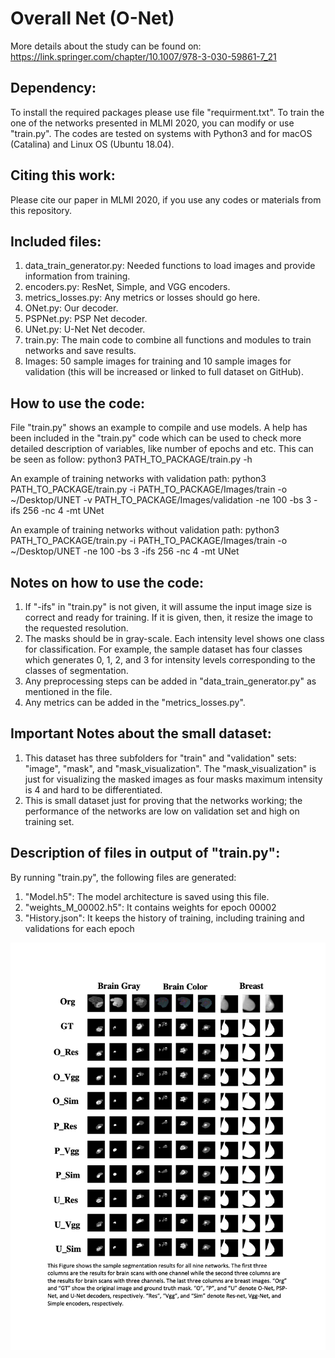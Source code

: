 # Overall Net (O-Net)
More details about the study can be found on:
https://link.springer.com/chapter/10.1007/978-3-030-59861-7_21


## Dependency:
To install the required packages please use file "requirment.txt".
To train the one of the networks presented in MLMI 2020, you can modify or use "train.py".
The codes are tested on systems with Python3 and for macOS (Catalina) and Linux OS (Ubuntu 18.04).



## Citing this work:
Please cite our paper in MLMI 2020, if you use any codes or materials from this repository.



## Included files:
1) data_train_generator.py: Needed functions to load images and provide information from training.
2) encoders.py: ResNet, Simple, and VGG encoders.
3) metrics_losses.py: Any metrics or losses should go here.
4) ONet.py: Our decoder.
5) PSPNet.py: PSP Net decoder.
6) UNet.py: U-Net Net decoder.
7) train.py: The main code to combine all functions and modules to train networks and save results.
8) Images: 50 sample images for training and 10 sample images for validation (this will be increased or linked to full dataset on GitHub).



## How to use the code:
File "train.py" shows an example to compile and use models.
A help has been included in the "train.py" code which can be used to check more detailed description of variables, like number of epochs and etc.
This can be seen as follow:
python3 PATH_TO_PACKAGE/train.py -h

An example of training networks with validation path:
python3 PATH_TO_PACKAGE/train.py -i PATH_TO_PACKAGE/Images/train -o ~/Desktop/UNET -v PATH_TO_PACKAGE/Images/validation -ne 100 -bs 3 -ifs 256 -nc 4 -mt UNet

An example of training networks without validation path:
python3 PATH_TO_PACKAGE/train.py -i PATH_TO_PACKAGE/Images/train -o ~/Desktop/UNET -ne 100 -bs 3 -ifs 256 -nc 4 -mt UNet



## Notes on how to use the code:
1) If "-ifs" in "train.py" is not given, it will assume the input image size is correct and ready for training. If it is given, then, it resize the image to the requested resolution.
2) The masks should be in gray-scale. Each intensity level shows one class for classification. For example, the sample dataset has four classes which generates 0, 1, 2, and 3 for intensity levels corresponding to the classes of segmentation.
3) Any preprocessing steps can be added in "data_train_generator.py" as mentioned in the file.
4) Any metrics can be added in the "metrics_losses.py".



## Important Notes about the small dataset:
1) This dataset has three subfolders for "train" and "validation" sets: "image", "mask", and "mask_visualization". The "mask_visualization" is just for visualizing the masked images as four masks maximum intensity is 4 and hard to be differentiated.
2) This is small dataset just for proving that the networks working; the performance of the networks are low on validation set and high on training set.


## Description of files in output of "train.py":
By running "train.py", the following files are generated:
1) "Model.h5": The model architecture is saved using this file.
2) "weights_M_00002.h5": It contains weights for epoch 00002
3) "History.json": It keeps the history of training, including training and validations for each epoch



![image](https://github.com/omaghsoudi/O-Net/blob/master/Sample_images.png)
